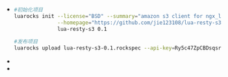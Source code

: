 - ```sh
  #初始化项目
  luarocks init --license="BSD" --summary="amazon s3 client for ngx_lua." \
                --homepage="https://github.com/jie123108/lua-resty-s3" --lua-versions="5.1" \
                lua-resty-s3 0.1
                
  #发布项目          
  luarocks upload lua-resty-s3-0.1.rockspec --api-key=Ry5c47ZpCBDsqsrra2BEDqLAhlZRTOGCz8HHTwF1
  ```
-
-